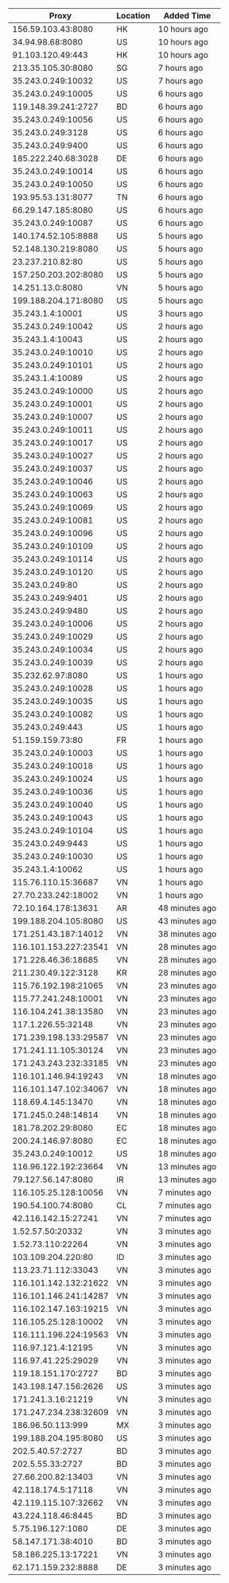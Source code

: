 | Proxy | Location | Added Time |
|---------|----------|------------|
| 156.59.103.43:8080 | HK | 10 hours ago |
| 34.94.98.68:8080 | US | 10 hours ago |
| 91.103.120.49:443 | HK | 10 hours ago |
| 213.35.105.30:8080 | SG | 7 hours ago |
| 35.243.0.249:10032 | US | 7 hours ago |
| 35.243.0.249:10005 | US | 6 hours ago |
| 119.148.39.241:2727 | BD | 6 hours ago |
| 35.243.0.249:10056 | US | 6 hours ago |
| 35.243.0.249:3128 | US | 6 hours ago |
| 35.243.0.249:9400 | US | 6 hours ago |
| 185.222.240.68:3028 | DE | 6 hours ago |
| 35.243.0.249:10014 | US | 6 hours ago |
| 35.243.0.249:10050 | US | 6 hours ago |
| 193.95.53.131:8077 | TN | 6 hours ago |
| 66.29.147.185:8080 | US | 6 hours ago |
| 35.243.0.249:10087 | US | 6 hours ago |
| 140.174.52.105:8888 | US | 5 hours ago |
| 52.148.130.219:8080 | US | 5 hours ago |
| 23.237.210.82:80 | US | 5 hours ago |
| 157.250.203.202:8080 | US | 5 hours ago |
| 14.251.13.0:8080 | VN | 5 hours ago |
| 199.188.204.171:8080 | US | 5 hours ago |
| 35.243.1.4:10001 | US | 3 hours ago |
| 35.243.0.249:10042 | US | 2 hours ago |
| 35.243.1.4:10043 | US | 2 hours ago |
| 35.243.0.249:10010 | US | 2 hours ago |
| 35.243.0.249:10101 | US | 2 hours ago |
| 35.243.1.4:10089 | US | 2 hours ago |
| 35.243.0.249:10000 | US | 2 hours ago |
| 35.243.0.249:10001 | US | 2 hours ago |
| 35.243.0.249:10007 | US | 2 hours ago |
| 35.243.0.249:10011 | US | 2 hours ago |
| 35.243.0.249:10017 | US | 2 hours ago |
| 35.243.0.249:10027 | US | 2 hours ago |
| 35.243.0.249:10037 | US | 2 hours ago |
| 35.243.0.249:10046 | US | 2 hours ago |
| 35.243.0.249:10063 | US | 2 hours ago |
| 35.243.0.249:10069 | US | 2 hours ago |
| 35.243.0.249:10081 | US | 2 hours ago |
| 35.243.0.249:10096 | US | 2 hours ago |
| 35.243.0.249:10109 | US | 2 hours ago |
| 35.243.0.249:10114 | US | 2 hours ago |
| 35.243.0.249:10120 | US | 2 hours ago |
| 35.243.0.249:80 | US | 2 hours ago |
| 35.243.0.249:9401 | US | 2 hours ago |
| 35.243.0.249:9480 | US | 2 hours ago |
| 35.243.0.249:10006 | US | 2 hours ago |
| 35.243.0.249:10029 | US | 2 hours ago |
| 35.243.0.249:10034 | US | 2 hours ago |
| 35.243.0.249:10039 | US | 2 hours ago |
| 35.232.62.97:8080 | US | 1 hours ago |
| 35.243.0.249:10028 | US | 1 hours ago |
| 35.243.0.249:10035 | US | 1 hours ago |
| 35.243.0.249:10082 | US | 1 hours ago |
| 35.243.0.249:443 | US | 1 hours ago |
| 51.159.159.73:80 | FR | 1 hours ago |
| 35.243.0.249:10003 | US | 1 hours ago |
| 35.243.0.249:10018 | US | 1 hours ago |
| 35.243.0.249:10024 | US | 1 hours ago |
| 35.243.0.249:10036 | US | 1 hours ago |
| 35.243.0.249:10040 | US | 1 hours ago |
| 35.243.0.249:10043 | US | 1 hours ago |
| 35.243.0.249:10104 | US | 1 hours ago |
| 35.243.0.249:9443 | US | 1 hours ago |
| 35.243.0.249:10030 | US | 1 hours ago |
| 35.243.1.4:10062 | US | 1 hours ago |
| 115.76.110.15:36687 | VN | 1 hours ago |
| 27.70.233.242:18002 | VN | 1 hours ago |
| 72.10.164.178:13631 | AR | 48 minutes ago |
| 199.188.204.105:8080 | US | 43 minutes ago |
| 171.251.43.187:14012 | VN | 38 minutes ago |
| 116.101.153.227:23541 | VN | 28 minutes ago |
| 171.228.46.36:18685 | VN | 28 minutes ago |
| 211.230.49.122:3128 | KR | 28 minutes ago |
| 115.76.192.198:21065 | VN | 23 minutes ago |
| 115.77.241.248:10001 | VN | 23 minutes ago |
| 116.104.241.38:13580 | VN | 23 minutes ago |
| 117.1.226.55:32148 | VN | 23 minutes ago |
| 171.239.198.133:29587 | VN | 23 minutes ago |
| 171.241.11.105:30124 | VN | 23 minutes ago |
| 171.243.243.232:33185 | VN | 23 minutes ago |
| 116.101.146.94:19243 | VN | 18 minutes ago |
| 116.101.147.102:34067 | VN | 18 minutes ago |
| 118.69.4.145:13470 | VN | 18 minutes ago |
| 171.245.0.248:14814 | VN | 18 minutes ago |
| 181.78.202.29:8080 | EC | 18 minutes ago |
| 200.24.146.97:8080 | EC | 18 minutes ago |
| 35.243.0.249:10012 | US | 18 minutes ago |
| 116.96.122.192:23664 | VN | 13 minutes ago |
| 79.127.56.147:8080 | IR | 13 minutes ago |
| 116.105.25.128:10056 | VN | 7 minutes ago |
| 190.54.100.74:8080 | CL | 7 minutes ago |
| 42.116.142.15:27241 | VN | 7 minutes ago |
| 1.52.57.50:20332 | VN | 3 minutes ago |
| 1.52.73.110:22264 | VN | 3 minutes ago |
| 103.109.204.220:80 | ID | 3 minutes ago |
| 113.23.71.112:33043 | VN | 3 minutes ago |
| 116.101.142.132:21622 | VN | 3 minutes ago |
| 116.101.146.241:14287 | VN | 3 minutes ago |
| 116.102.147.163:19215 | VN | 3 minutes ago |
| 116.105.25.128:10002 | VN | 3 minutes ago |
| 116.111.196.224:19563 | VN | 3 minutes ago |
| 116.97.121.4:12195 | VN | 3 minutes ago |
| 116.97.41.225:29029 | VN | 3 minutes ago |
| 119.18.151.170:2727 | BD | 3 minutes ago |
| 143.198.147.156:2626 | US | 3 minutes ago |
| 171.241.3.16:21219 | VN | 3 minutes ago |
| 171.247.234.238:32609 | VN | 3 minutes ago |
| 186.96.50.113:999 | MX | 3 minutes ago |
| 199.188.204.195:8080 | US | 3 minutes ago |
| 202.5.40.57:2727 | BD | 3 minutes ago |
| 202.5.55.33:2727 | BD | 3 minutes ago |
| 27.66.200.82:13403 | VN | 3 minutes ago |
| 42.118.174.5:17118 | VN | 3 minutes ago |
| 42.119.115.107:32662 | VN | 3 minutes ago |
| 43.224.118.46:8445 | BD | 3 minutes ago |
| 5.75.196.127:1080 | DE | 3 minutes ago |
| 58.147.171.38:4010 | BD | 3 minutes ago |
| 58.186.225.13:17221 | VN | 3 minutes ago |
| 62.171.159.232:8888 | DE | 3 minutes ago |
